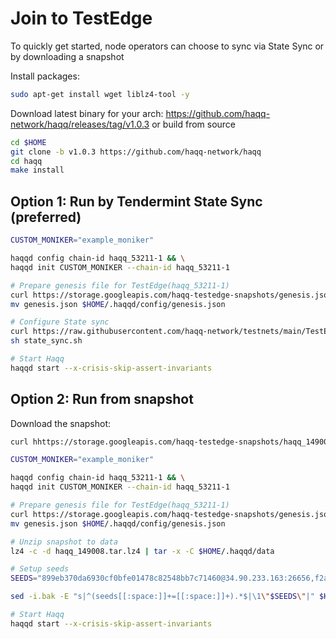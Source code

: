 # Join to TestEdge

To quickly get started, node operators can choose to sync via State Sync or by downloading a snapshot

Install packages:
```sh
sudo apt-get install wget liblz4-tool -y
```

Download latest binary for your arch:
https://github.com/haqq-network/haqq/releases/tag/v1.0.3 or build from source 
```sh
cd $HOME
git clone -b v1.0.3 https://github.com/haqq-network/haqq
cd haqq
make install
```

## Option 1: Run by Tendermint State Sync (preferred)
```sh
CUSTOM_MONIKER="example_moniker"

haqqd config chain-id haqq_53211-1 && \
haqqd init CUSTOM_MONIKER --chain-id haqq_53211-1

# Prepare genesis file for TestEdge(haqq_53211-1)
curl https://storage.googleapis.com/haqq-testedge-snapshots/genesis.json -o genesis.json
mv genesis.json $HOME/.haqqd/config/genesis.json

# Configure State sync
curl https://raw.githubusercontent.com/haqq-network/testnets/main/TestEdge/state_sync.sh -o state_sync.sh
sh state_sync.sh

# Start Haqq
haqqd start --x-crisis-skip-assert-invariants
```

## Option 2: Run from snapshot

Download the snapshot:
```sh
curl hhttps://storage.googleapis.com/haqq-testedge-snapshots/haqq_149008.tar.lz4 -o haqq_149008.tar.lz4

```

```sh
CUSTOM_MONIKER="example_moniker"

haqqd config chain-id haqq_53211-1 && \
haqqd init CUSTOM_MONIKER --chain-id haqq_53211-1

# Prepare genesis file for TestEdge(haqq_53211-1)
curl https://storage.googleapis.com/haqq-testedge-snapshots/genesis.json -o genesis.json
mv genesis.json $HOME/.haqqd/config/genesis.json

# Unzip snapshot to data
lz4 -c -d haqq_149008.tar.lz4 | tar -x -C $HOME/.haqqd/data

# Setup seeds
SEEDS="899eb370da6930cf0bfe01478c82548bb7c71460@34.90.233.163:26656,f2a78c20d5bb567dd05d525b76324a45b5b7aa28@34.90.227.10:26656,4705cf12fb56d7f9eb7144937c9f1b1d8c7b6a4a@34.91.195.139:26656,8f7b0add0523ec3648cb48bc12ac35357b1a73ae@195.201.123.87:26656"

sed -i.bak -E "s|^(seeds[[:space:]]+=[[:space:]]+).*$|\1\"$SEEDS\"|" $HOME/.haqqd/config/config.toml

# Start Haqq
haqqd start --x-crisis-skip-assert-invariants
```
